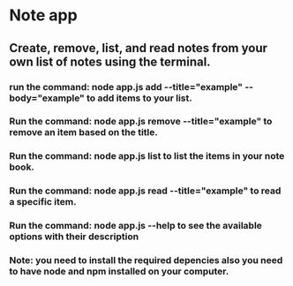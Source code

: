# Note app

## Create, remove, list, and read notes from your own list of notes using the terminal.

### run the command: node app.js add --title="example" --body="example" to add items to your list.

### Run the command: node app.js remove --title="example" to remove an  item based on the title.

### Run the command: node app.js list to list the items in your note book.

### Run the command: node app.js read --title="example" to read a specific item.

### Run the command: node app.js --help to see the available options with their description


### Note: you need to install the required depencies also you need to have node and npm installed on your computer.
